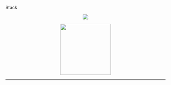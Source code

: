 
Stack
<p align="center">
  <img src="https://skillicons.dev/icons?i=java,dotnet,html,css,js,androidstudio,spring,postgresql,mysql,git,github,figma,vscode,visualstudio&theme=dark&perline=7" />
</p>

<p align="center">
  <img src="https://github-readme-stats.vercel.app/api/top-langs/?username=beto03052a&layout=compact&theme=tokyonight&hide_border=true&bg_color=0D1117,1E3C72,2A5298" height="160" />
</p>

---


